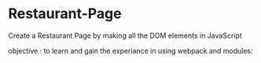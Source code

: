 # Restaurant-Page
 Create a Restaurant Page by making all the DOM elements in JavaScript 

 objective : to learn and gain the experiance in using webpack and modules:
